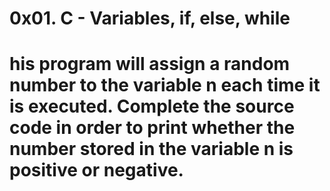 # 0x01. C - Variables, if, else, while

# his program will assign a random number to the variable n each time it is executed. Complete the source code in order to print whether the number stored in the variable n is positive or negative.

